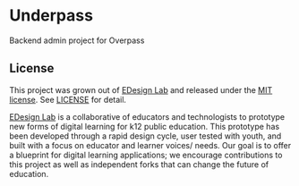 Underpass
=========

Backend admin project for Overpass

## License

This project was grown out of [EDesign Lab](http://edesignlabs.org) and released under the [MIT license](http://opensource.org/licenses/MIT). See [LICENSE](https://github.com/EDesignLab/Overpass/tree/master/LICENSE) for detail.

[EDesign Lab](http://edesignlabs.org) is a collaborative of educators and technologists to prototype new forms of digital learning for k12 public education.  This prototype has been developed through a rapid design cycle, user tested with youth, and built with a focus on educator and learner voices/ needs.  Our goal is to offer a blueprint for digital learning applications; we encourage contributions to this project as well as independent forks that can change the future of education.
